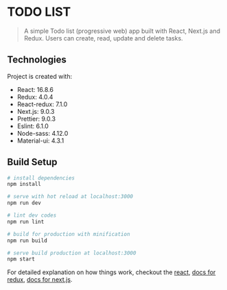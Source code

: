 # TODO LIST

> A simple Todo list (progressive web) app built with React, Next.js and Redux. Users can create, read, update and delete tasks.

## Technologies

Project is created with:

- React: 16.8.6
- Redux: 4.0.4
- React-redux: 7.1.0
- Next.js: 9.0.3
- Prettier: 9.0.3
- Eslint: 6.1.0
- Node-sass: 4.12.0
- Material-ui: 4.3.1

## Build Setup

```bash
# install dependencies
npm install

# serve with hot reload at localhost:3000
npm run dev

# lint dev codes
npm run lint

# build for production with minification
npm run build

# serve build production at localhost:3000
npm start
```

For detailed explanation on how things work, checkout the [react](https://reactjs.org), [docs for redux](https://redux.js.org/), [docs for next.js](https://nextjs.org/).
